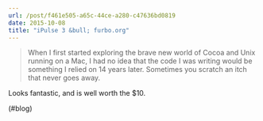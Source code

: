 ```yaml
---
url: /post/f461e505-a65c-44ce-a280-c47636bd0819
date: 2015-10-08
title: "iPulse 3 &bull; furbo.org"
---
```


> When I first started exploring the brave new world of Cocoa and Unix running on a Mac, I had no idea that the code I was writing would be something I relied on 14 years later. Sometimes you scratch an itch that never goes away. 



Looks fantastic, and is well worth the $10.



(#blog)